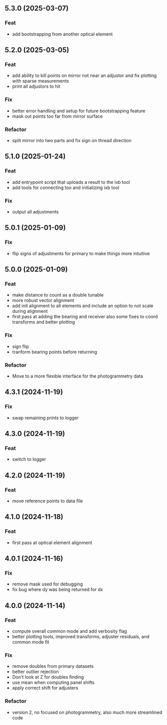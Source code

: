## 5.3.0 (2025-03-07)

### Feat

- add bootstrapping from another optical element

## 5.2.0 (2025-03-05)

### Feat

- add ability to kill points on mirror not near an adjustor and fix plotting with sparse measurements
- print all adjustors to hit

### Fix

- better error handling and setup for future bootstrapping feature
- mask out points too far from mirror surface

### Refactor

- split mirror into two parts and fix sign on thread direction

## 5.1.0 (2025-01-24)

### Feat

- add entrypoint script that uploads a result to the ixb tool
- add tools for connecting too and initializing ixb tool

### Fix

- output all adjustments

## 5.0.1 (2025-01-09)

### Fix

- flip signs of adjustments for primary to make things more intuitive

## 5.0.0 (2025-01-09)

### Feat

- make distance to count as a double tunable
- more robust vector alignment
- add init alignment to all elements and include an option to not scale during alignment
- first pass at adding the bearing and receiver also some fixes to coord transforms and better plotting

### Fix

- sign flip
- tranform bearing points before returning

### Refactor

- Move to a more flexible interface for the photogrammetry data

## 4.3.1 (2024-11-19)

### Fix

- swap remaining prints to logger

## 4.3.0 (2024-11-19)

### Feat

- switch to logger

## 4.2.0 (2024-11-19)

### Feat

- move reference points to data file

## 4.1.0 (2024-11-18)

### Feat

- first pass at optical element alignment

## 4.0.1 (2024-11-16)

### Fix

- remove mask used for debugging
- fix bug where dy was being returned for dx

## 4.0.0 (2024-11-14)

### Feat

- compute overall common mode and add verbosity flag
- better plotting tools, improved transforms, adjuster residuals, and common mode fit

### Fix

- remove doubles from primary datasets
- better outlier rejection
- Don't look at Z for doubles finding
- use mean when computing panel shifts
- apply correct shift for adjusters

### Refactor

- version 2, no focused on photogrammetry, also much more streamlined code
